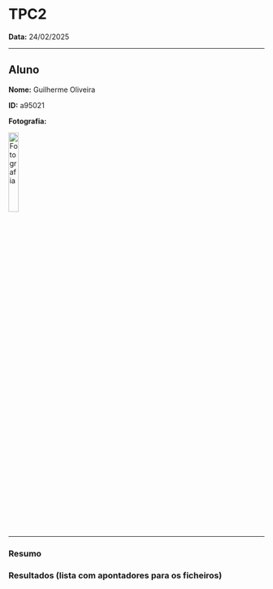 # TPC2

**Data:** 24/02/2025

****

## Aluno

**Nome:** Guilherme Oliveira

**ID:** a95021

**Fotografia:**

<img src=https://i.imgur.com/ag9VyrP.jpg alt="Fotografia" style="width:20%;">

****

### Resumo


### Resultados (lista com apontadores para os ficheiros)
